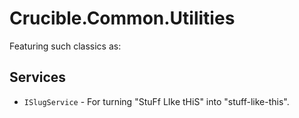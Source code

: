 # Crucible.Common.Utilities

Featuring such classics as:

## Services

- `ISlugService` - For turning "StuFf LIke tHiS" into "stuff-like-this".
